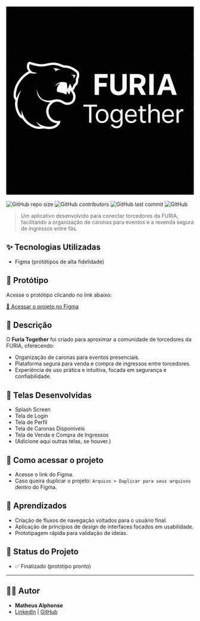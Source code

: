 <div align="center">

![Banner do Projeto](imagens/logodeitado.png)

</div>

![GitHub repo size](https://img.shields.io/github/repo-size/matheustm29/Furia-Together)
![GitHub contributors](https://img.shields.io/github/contributors/matheustm29/Furia-Together)
![GitHub last commit](https://img.shields.io/github/last-commit/matheustm29/Furia-Together)
![GitHub](https://img.shields.io/github/license/matheustm29/Furia-Together)

> Um aplicativo desenvolvido para conectar torcedores da FURIA, facilitando a organização de caronas para eventos e a revenda segura de ingressos entre fãs.

## ✨ Tecnologias Utilizadas
- Figma (protótipos de alta fidelidade)

## 🎨 Protótipo
Acesse o protótipo clicando no link abaixo:

[🔗 Acessar o projeto no Figma](https://www.figma.com/proto/d6NyhSRVoWYNkz3Dtu3rKF/Furia-Together?node-id=1-4&p=f&t=ZlhBmZIBWFJe6rmq-1&scaling=scale-down&content-scaling=fixed&page-id=1%3A2&starting-point-node-id=1%3A4)

## 📄 Descrição
O **Furia Together** foi criado para aproximar a comunidade de torcedores da FURIA, oferecendo:
- Organização de caronas para eventos presenciais.
- Plataforma segura para venda e compra de ingressos entre torcedores.
- Experiência de uso prática e intuitiva, focada em segurança e confiabilidade.

## 📸 Telas Desenvolvidas
- Splash Screen
- Tela de Login
- Tela de Perfil
- Tela de Caronas Disponíveis
- Tela de Venda e Compra de Ingressos
- (Adicione aqui outras telas, se houver.)


## 🚀 Como acessar o projeto
- Acesse o link do Figma.
- Caso queira duplicar o projeto: `Arquivo > Duplicar para seus arquivos` dentro do Figma.

## 🧠 Aprendizados
- Criação de fluxos de navegação voltados para o usuário final.
- Aplicação de princípios de design de interfaces focados em usabilidade.
- Prototipagem rápida para validação de ideias.

## 📌 Status do Projeto
- ✅ Finalizado (protótipo pronto)

---

## 👨‍💻 Autor

- **Matheus Alphonse**
- [LinkedIn](https://www.linkedin.com/in/matheus-alphonse-802637262/) | [GitHub](https://github.com/matheustm29)
